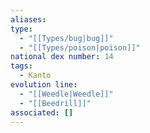 ```yaml
---
aliases: 
type:
  - "[[Types/bug|bug]]"
  - "[[Types/poison|poison]]"
national dex number: 14
tags:
  - Kanto
evolution line:
  - "[[Weedle|Weedle]]"
  - "[[Beedrill]]"
associated: []
---
```

